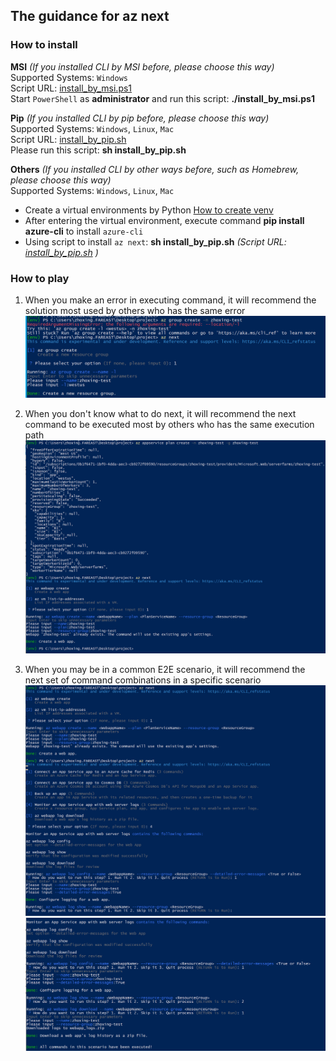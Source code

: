 ## The guidance for az next

### How to install

**MSI** *(If you installed CLI by MSI before, please choose this way)* <br/>
Supported Systems: `Windows` <br/>
Script URL: [install_by_msi.ps1](https://clirecommendation.blob.core.windows.net/package/install_by_msi.ps1) <br/>
Start `PowerShell` as **administrator** and run this script: **./install_by_msi.ps1** <br/>

**Pip** *(If you installed CLI by pip before, please choose this way)* <br/>
Supported Systems: `Windows`, `Linux`, `Mac` <br/>
Script URL: [install_by_pip.sh](https://clirecommendation.blob.core.windows.net/package/install_by_pip.sh) <br/>
Please run this script: **sh install_by_pip.sh**

**Others** *(If you installed CLI by other ways before, such as Homebrew, please choose this way)* <br/>
Supported Systems: `Windows`, `Linux`, `Mac` <br/>
- Create a virtual environments by Python [How to create venv](https://docs.python.org/3/tutorial/venv.html) <br/>
- After entering the virtual environment, execute command **pip install azure-cli** to install `azure-cli` <br/>
- Using script to install `az next`: **sh install_by_pip.sh** *(Script URL: [install_by_pip.sh](https://clirecommendation.blob.core.windows.net/package/install_by_pip.sh) )* <br/>

### How to play

1. When you make an error in executing command, it will recommend the solution most used by others who has the same error
![avatar](https://github.com/zhoxing-ms/image/blob/master/Screenshot%202021-01-06%20223136.png)

2. When you don't know what to do next, it will recommend the next command to be executed most by others who has the same execution path
![avatar](https://github.com/zhoxing-ms/image/blob/master/Screenshot%202021-01-06%20223705.png)

3. When you may be in a common E2E scenario, it will recommend the next set of command combinations in a specific scenario
![avatar](https://github.com/zhoxing-ms/image/blob/master/Screenshot%202021-01-06%20223800.png)
![avatar](https://github.com/zhoxing-ms/image/blob/master/Screenshot%202021-01-06%20223923.png)
